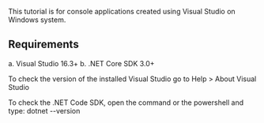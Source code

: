 This tutorial is for console applications created using Visual Studio on Windows system.

## Requirements
a. Visual Studio 16.3+
b. .NET Core SDK 3.0+

   To check the version of the installed Visual Studio go to Help > About Visual Studio

   To check the .NET Code SDK, open the command or the powershell and type: dotnet --version
